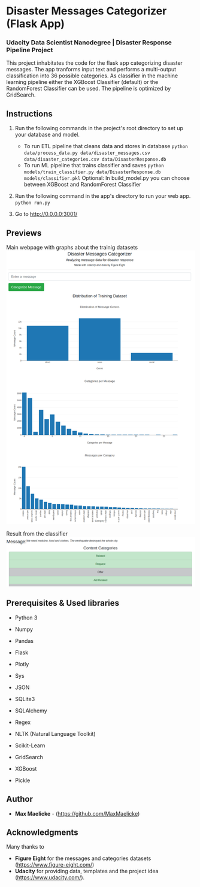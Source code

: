 # Disaster Messages Categorizer (Flask App)
### Udacity Data Scientist Nanodegree | Disaster Response Pipeline Project

This project inhabitates the code for the flask app categorizing disaster messages.
The app tranforms input text and performs a multi-output classification into 36 possible categories.
As classifier in the machine learning pipeline either the XGBoost Classifier (default) or the RandomForest Classifier can be used. The pipeline is optimized by GridSearch.  

## Instructions
1. Run the following commands in the project's root directory to set up your database and model.

    - To run ETL pipeline that cleans data and stores in database
        `python data/process_data.py data/disaster_messages.csv data/disaster_categories.csv data/DisasterResponse.db`
    - To run ML pipeline that trains classifier and saves
        `python models/train_classifier.py data/DisasterResponse.db models/classifier.pkl`
        Optional: In build_model.py you can choose between XGBoost and RandomForest Classifier

2. Run the following command in the app's directory to run your web app.
    `python run.py`

3. Go to http://0.0.0.0:3001/


## Previews
Main webpage with graphs about the trainig datasets
![main webpage](/screenshots/screenshot1.png?raw=true "main webpage")

Result from the classifier
![category results](/screenshots/screenshot2.png?raw=true "results")


## Prerequisites & Used libraries

* Python 3

* Numpy
* Pandas

* Flask
* Plotly
* Sys
* JSON

* SQLite3
* SQLAlchemy

* Regex
* NLTK (Natural Language Toolkit)
* Scikit-Learn
* GridSearch
* XGBoost
* Pickle


## Author

* **Max Maelicke** - (https://github.com/MaxMaelicke)


## Acknowledgments

Many thanks to
* **Figure Eight** for the messages and categories datasets (https://www.figure-eight.com/)
* **Udacity** for providing data, templates and the project idea (https://www.udacity.com/).
